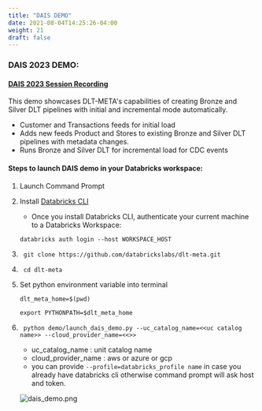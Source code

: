 ```yaml
---
title: "DAIS DEMO"
date: 2021-08-04T14:25:26-04:00
weight: 21
draft: false
---
```


### DAIS 2023 DEMO:
#### [DAIS 2023 Session Recording](https://www.youtube.com/watch?v=WYv5haxLlfA)

This demo showcases DLT-META's capabilities of creating Bronze and Silver DLT pipelines with initial and incremental mode automatically.
- Customer and Transactions feeds for initial load
- Adds new feeds Product and Stores to existing Bronze and Silver DLT pipelines with metadata changes.
- Runs Bronze and Silver DLT for incremental load for CDC events

#### Steps to launch DAIS demo in your Databricks workspace:
1. Launch Command Prompt

2. Install [Databricks CLI](https://docs.databricks.com/dev-tools/cli/index.html)
    - Once you install Databricks CLI, authenticate your current machine to a Databricks Workspace:
    
    ```commandline
    databricks auth login --host WORKSPACE_HOST
    ```

3. ```commandline
    git clone https://github.com/databrickslabs/dlt-meta.git 
    ```

4. ```commandline
    cd dlt-meta
    ```

5. Set python environment variable into terminal
    ```commandline
    dlt_meta_home=$(pwd)
    ```
    ```commandline
    export PYTHONPATH=$dlt_meta_home
    ```

6. ```commandline 
    python demo/launch_dais_demo.py --uc_catalog_name=<<uc catalog name>> --cloud_provider_name=<<>>
    ```
    - uc_catalog_name : unit catalog name
    - cloud_provider_name : aws or azure or gcp
    - you can provide `--profile=databricks_profile name` in case you already have databricks cli otherwise command prompt will ask host and token.


    ![dais_demo.png](/images/dais_demo.png)


